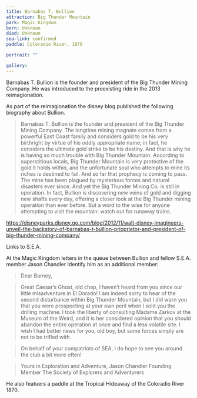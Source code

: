 ```yaml
---
title: Barnabas T. Bullion
attraction: Big Thunder Mountain
park: Magic Kingdom
born: Unknown
died: Unknown
sea-link: confirmed
paddle: Coloradio River, 1870

portrait: ""

gallery:
---
```


Barnabas T. Bullion is the founder and president of the Big Thunder Mining Company. He was introduced to the preexisting ride in the 2013 reimagionation.

As part of the reimagionation the disney blog published the following biography about Bullion.

> Barnabas T. Bullion is the founder and president of the Big Thunder Mining Company. The longtime mining magnate comes from a powerful East Coast family and considers gold to be his very birthright by virtue of his oddly appropriate name; in fact, he considers the ultimate gold strike to be his destiny. And that is why he is having so much trouble with Big Thunder Mountain. According to superstitious locals, Big Thunder Mountain is very protective of the gold it holds within, and the unfortunate soul who attempts to mine its riches is destined to fail. And so far that prophecy is coming to pass. The mine has been plagued by mysterious forces and natural disasters ever since. And yet the Big Thunder Mining Co. is still in operation. In fact, Bullion is discovering new veins of gold and digging new shafts every day, offering a closer look at the Big Thunder mining operation than ever before. But a word to the wise for anyone attempting to visit the mountain: watch out for runaway trains.

https://disneyparks.disney.go.com/blog/2012/11/walt-disney-imagineers-unveil-the-backstory-of-barnabas-t-bullion-prioprietor-and-president-of-big-thunder-mining-company/

Links to S.E.A.

At the Magic Kingdom letters in the queue between Bullion and fellow S.E.A. member Jason Chandler Identify him as an additional member:

>Dear Barney,

>Great Caesar’s Ghost, old chap, I haven’t heard from you since our little misadventure in El Dorado! I am indeed sorry to hear of the second disturbance within Big Thunder Mountain, but I did warn you that you were prospecting at your own peril when I sold you the drilling machine. I took the liberty of consulting Madame Zarkov at the Museum of the Weird, and it is her considered opinion that you should abandon the entire operation at once and find a less volatile site. I wish I had better news for you, old boy, but some forces simply are not to be trifled with.

>On behalf of your compatriots of SEA, I do hope to see you around the club a bit more often!

>Yours in Exploration and Adventure,
Jason Chandler
Founding Member The Society of Explorers and Adventurers

He also featuers a paddle at the Tropical Hideaway of the Coloradio River 1870.

